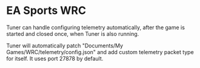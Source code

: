 # EA Sports WRC

Tuner can handle configuring telemetry automatically, after the game is started and closed once, when
Tuner is also running.

Tuner will automatically patch "Documents/My Games/WRC/telemetry/config.json" and add custom telemetry packet type for itself. It uses port 27878 by default.